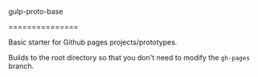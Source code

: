 gulp-proto-base

===============

Basic starter for Github pages projects/prototypes.

Builds to the root directory so that you don't need to modify the `gh-pages` branch.

